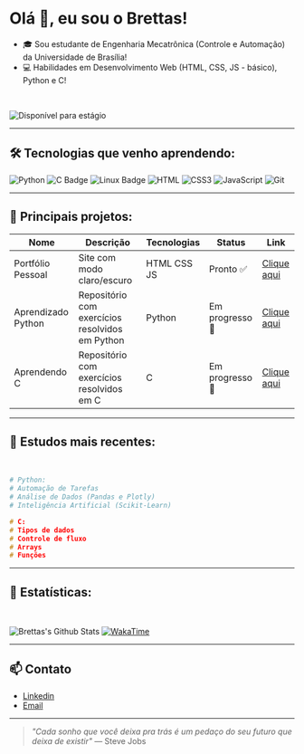 # Olá 👋, eu sou o Brettas!

* 🎓 Sou estudante de Engenharia Mecatrônica (Controle e Automação) da Universidade de Brasília!
* 💻 Habilidades em Desenvolvimento Web (HTML, CSS, JS - básico), Python e C!

<br>

![Disponível para estágio](https://img.shields.io/badge/Dispon%C3%ADvel%20para%20est%C3%A1gio-00C851?style=for-the-badge&logo=windows-terminal&logoColor=white)

---
## 🛠️ Tecnologias que venho aprendendo:
![Python](https://img.shields.io/badge/Python-3776AB?style=for-the-badge&logo=python&logoColor=white) 
![C Badge](https://img.shields.io/badge/C-00599C?style=for-the-badge&logo=c&logoColor=white)
![Linux Badge](https://img.shields.io/badge/Linux-FCC624?style=for-the-badge&logo=linux&logoColor=black)
![HTML](https://img.shields.io/badge/HTML5-E34F26?style=for-the-badge&logo=html5&logoColor=white)
![CSS3](https://img.shields.io/badge/CSS3-1572B6?style=for-the-badge&logo=css3&logoColor=white)
![JavaScript](https://img.shields.io/badge/JavaScript-F7DF1E?style=for-the-badge&logo=javascript&logoColor=black)
![Git](https://img.shields.io/badge/Git-F05032?style=for-the-badge&logo=git&logoColor=white)

---

## 📂 Principais projetos:

| Nome | Descrição | Tecnologias | Status | Link | 
|------|-----------|-------------|--------|------|
| Portfólio Pessoal | Site com modo claro/escuro | HTML CSS JS | Pronto ✅ | [Clique aqui](https://github.com/brettasfelipe/DevoLinks) 
| Aprendizado Python | Repositório com exercícios resolvidos em Python | Python | Em progresso 🚧 | [Clique aqui](https://github.com/brettasfelipe/aprendendo-python)
| Aprendendo C | Repositório com exercícios resolvidos em C | C | Em progresso 🚧 | [Clique aqui](https://github.com/brettasfelipe/aprendendo-c)
---

## 🧠 Estudos mais recentes:

<br>

```python
# Python:
# Automação de Tarefas 
# Análise de Dados (Pandas e Plotly)
# Inteligência Artificial (Scikit-Learn)
```
```C
# C:
# Tipos de dados
# Controle de fluxo
# Arrays
# Funções
```

---

## 📌 Estatísticas:

<br>

![Brettas's Github Stats](https://github-readme-stats.vercel.app/api?username=brettasfelipe&show_icons=true&theme=github_dark)
[![WakaTime](https://github-readme-stats.vercel.app/api/wakatime?username=brettasfelipe)](https://wakatime.com/@brettasfelipe)


---

## 📫 Contato 

- [Linkedin](https://www.linkedin.com/in/felipe-brettas-723a7a366/)
- [Email](mailto:brettasfelipe@gmail.com)

---

> *"Cada sonho que você deixa pra trás é um pedaço do seu futuro que deixa de existir"*
>  — Steve Jobs

